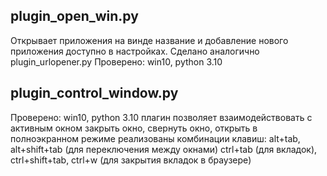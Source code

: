 ## plugin_open_win.py

Открывает приложения на винде название и добавление нового приложения доступно в настройках. Сделано аналогично plugin_urlopener.py
Проверено: win10, python 3.10

## plugin_control_window.py

Проверено: win10, python 3.10
плагин позволяет взаимодействовать с активным окном
закрыть окно, свернуть окно, открыть в полноэкранном режиме
реализованы комбинации клавиш: alt+tab, alt+shift+tab (для переключения между окнами)
ctrl+tab (для вкладок), ctrl+shift+tab, ctrl+w (для закрытия вкладок в браузере)
